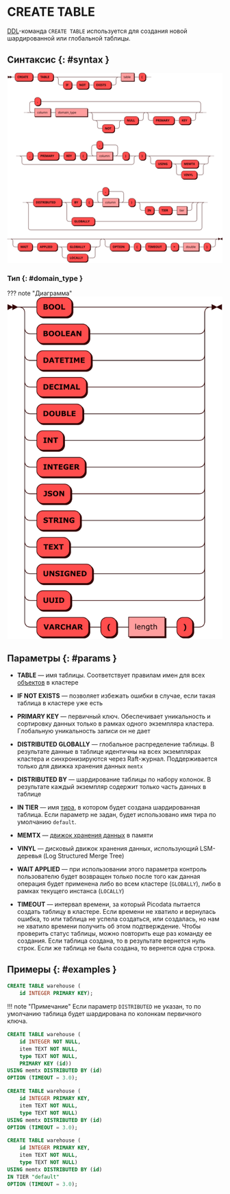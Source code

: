 # CREATE TABLE

[DDL](ddl.md)-команда `CREATE TABLE` используется для создания новой
шардированной или глобальной таблицы.

## Синтаксис {: #syntax }

![Create table](../../images/ebnf/create_table.svg)

### Тип {: #domain_type }

??? note "Диаграмма"
    ![Type](../../images/ebnf/domain_type.svg)

## Параметры {: #params }

* **TABLE** — имя таблицы. Соответствует правилам имен для всех [объектов](object.md)
  в кластере

* **IF NOT EXISTS** — позволяет избежать ошибки в случае, если такая
  таблица в кластере уже есть

* **PRIMARY KEY** — первичный ключ. Обеспечивает уникальность и сортировку данных только
  в рамках одного экземпляра кластера. Глобальную уникальность записи он не дает

* **DISTRIBUTED GLOBALLY** — глобальное распределение таблицы. В результате данные в
  таблице идентичны на всех экземплярах кластера и синхронизируются через Raft-журнал.
  Поддерживается только для движка хранения данных `memtx`

* **DISTRIBUTED BY** — шардирование таблицы по набору колонок. В результате каждый
  экземпляр содержит только часть данных в таблице

* **IN TIER** — имя [тира](../../overview/glossary.md#tier),
в котором будет создана шардированная таблица.
Если параметр не задан, будет использовано имя тира по умолчанию `default`.

* **MEMTX** — [движок хранения данных](../../overview/glossary.md#db_engine) в памяти

* **VINYL** — дисковый движок хранения данных, использующий LSM-деревья (Log Structured
  Merge Tree)

* **WAIT APPLIED** — при использовании этого параметра контроль
  пользователю будет возвращен только после того как данная операция
  будет применена либо во всем кластере (`GLOBALLY`), либо в рамках
  текущего инстанса (`LOCALLY`)

* **TIMEOUT** — интервал времени, за который Picodata пытается создать
  таблицу в кластере. Если времени не хватило и вернулась ошибка, то или
  таблица не успела создаться, или создалась, но нам не хватило времени
  получить об этом подтверждение. Чтобы проверить статус таблицы, можно
  повторить еще раз команду ее создания. Если таблица создана, то в
  результате вернется нуль строк. Если же таблица не была создана, то
  вернется одна строка.

## Примеры {: #examples }

```sql title="Минимально возможная команда"
CREATE TABLE warehouse (
    id INTEGER PRIMARY KEY);
```

!!! note "Примечание"
    Если параметр `DISTRIBUTED` не указан, то по умолчанию таблица будет шардирована по колонкам первичного ключа.

```sql title="Создание таблицы с использованием движка хранения <code>memtx</code>"
CREATE TABLE warehouse (
    id INTEGER NOT NULL,
    item TEXT NOT NULL,
    type TEXT NOT NULL,
    PRIMARY KEY (id))
USING memtx DISTRIBUTED BY (id)
OPTION (TIMEOUT = 3.0);
```

```sql title="Создание таблицы с ограничением PRIMARY KEY в определении колонки"
CREATE TABLE warehouse (
    id INTEGER PRIMARY KEY,
    item TEXT NOT NULL,
    type TEXT NOT NULL)
USING memtx DISTRIBUTED BY (id)
OPTION (TIMEOUT = 3.0);
```

```sql title="Создание таблицы с шардированием в тире <i>default</i>"
CREATE TABLE warehouse (
    id INTEGER PRIMARY KEY,
    item TEXT NOT NULL,
    type TEXT NOT NULL)
USING memtx DISTRIBUTED BY (id)
IN TIER "default"
OPTION (TIMEOUT = 3.0);
```
